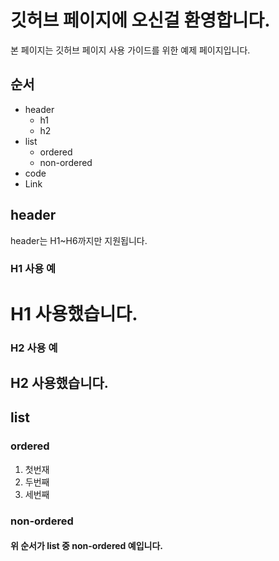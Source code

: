 # 깃허브 페이지에 오신걸 환영합니다.

본 페이지는 깃허브 페이지 사용 가이드를 위한 예제 페이지입니다.

## 순서
* header
  * h1
  * h2
* list
  * ordered
  * non-ordered
* code
* Link
    
    
## header
header는 H1~H6까지만 지원됩니다.
### H1 사용 예
# H1 사용했습니다.
    
### H2 사용 예
## H2 사용했습니다.
   
   
## list
### ordered
1. 첫번재
2. 두번째
3. 세번째
   
### non-ordered
#### 위 **순서**가 list 중 non-ordered 예입니다.
